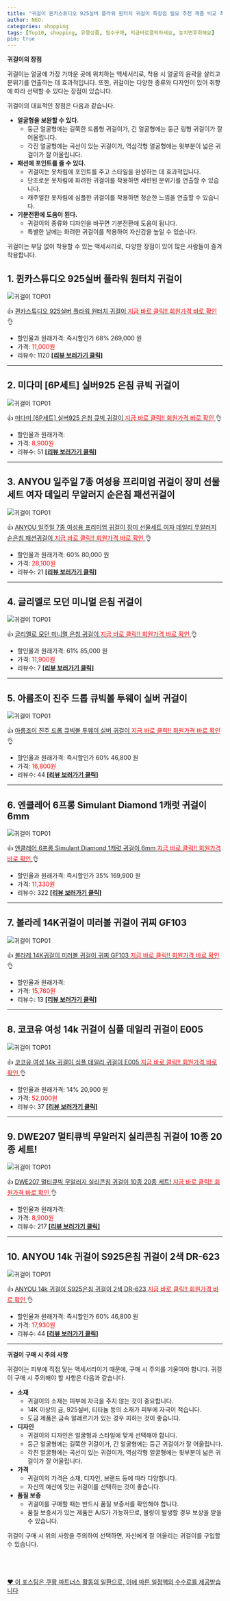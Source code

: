```yaml
---
title: "귀걸이 퀸카스튜디오 925실버 플라워 원터치 귀걸이 특장점 필요 추천 제품 비교 최저 가격 비교 장점 구매 후기 구매평"
author: NEO.
categories: shopping
tags: [Top10, shopping, 유행상품, 필수구매, 지금바로클릭하세요, 놓치면후회해요]
pin: true
---
```

**귀걸이의 장점**

귀걸이는 얼굴에 가장 가까운 곳에 위치하는 액세서리로, 착용 시 얼굴의 윤곽을 살리고 분위기를 연출하는 데 효과적입니다. 또한, 귀걸이는 다양한 종류와 디자인이 있어 취향에 따라 선택할 수 있다는 장점이 있습니다.

귀걸이의 대표적인 장점은 다음과 같습니다.

* **얼굴형을 보완할 수 있다.**
    * 둥근 얼굴형에는 길쭉한 드롭형 귀걸이가, 긴 얼굴형에는 둥근 링형 귀걸이가 잘 어울립니다.
    * 각진 얼굴형에는 곡선이 있는 귀걸이가, 역삼각형 얼굴형에는 윗부분이 넓은 귀걸이가 잘 어울립니다.
* **패션에 포인트를 줄 수 있다.**
    * 귀걸이는 옷차림에 포인트를 주고 스타일을 완성하는 데 효과적입니다.
    * 단조로운 옷차림에 화려한 귀걸이를 착용하면 세련된 분위기를 연출할 수 있습니다.
    * 캐주얼한 옷차림에 심플한 귀걸이를 착용하면 청순한 느낌을 연출할 수 있습니다.
* **기분전환에 도움이 된다.**
    * 귀걸이의 종류와 디자인을 바꾸면 기분전환에 도움이 됩니다.
    * 특별한 날에는 화려한 귀걸이를 착용하여 자신감을 높일 수 있습니다.

귀걸이는 부담 없이 착용할 수 있는 액세서리로, 다양한 장점이 있어 많은 사람들이 즐겨 착용합니다.

   

## 1. 퀸카스튜디오 925실버 플라워 원터치 귀걸이

![귀걸이 TOP01](https://thumbnail8.coupangcdn.com/thumbnails/remote/490x490ex/image/vendor_inventory/822d/0feeca4fe5c8e7fae942b1bc943b680d4850567658936939fa97258a713b.jpg)


👍 [퀸카스튜디오 925실버 플라워 원터치 귀걸이 <font color=red> 지금 바로 클릭!! 회원가격 바로 확인 </font> ](https://link.coupang.com/re/AFFSDP?lptag=AF3617701&subid=GithubCoopas&pageKey=7548657580&traceid=V0-153&itemId=19860563159&vendorItemId=86961528517) 👌 


- 할인율과 원래가격: 즉시할인가 68%  269,000   원
- 가격: <span style='color:red'>11,000원</span>
- 리뷰수: 1120  [**[리뷰 보러가기 클릭]**](https://link.coupang.com/re/AFFSDP?lptag=AF3617701&subid=GithubCoopas&pageKey=7548657580&traceid=V0-153&itemId=19860563159&vendorItemId=86961528517)

---


   

## 2. 미다미 [6P세트] 실버925 은침 큐빅 귀걸이

![귀걸이 TOP01](https://thumbnail7.coupangcdn.com/thumbnails/remote/490x490ex/image/vendor_inventory/43f1/c0441d70709600fbea35d9d4d8c92f1e3de6a064ae8e8f24ef2f394d58c5.jpg)


👍 [미다미 [6P세트] 실버925 은침 큐빅 귀걸이 <font color=red> 지금 바로 클릭!! 회원가격 바로 확인 </font> ](https://link.coupang.com/re/AFFSDP?lptag=AF3617701&subid=GithubCoopas&pageKey=7278766133&traceid=V0-153&itemId=18579034204&vendorItemId=85715746457) 👌 


- 할인율과 원래가격: 
- 가격: <span style='color:red'>8,900원</span>
- 리뷰수: 51  [**[리뷰 보러가기 클릭]**](https://link.coupang.com/re/AFFSDP?lptag=AF3617701&subid=GithubCoopas&pageKey=7278766133&traceid=V0-153&itemId=18579034204&vendorItemId=85715746457)

---


   

## 3. ANYOU 일주일 7종 여성용 프리미엄 귀걸이 장미 선물세트 여자 데일리 무알러지 순은침 패션귀걸이

![귀걸이 TOP01](https://thumbnail6.coupangcdn.com/thumbnails/remote/490x490ex/image/vendor_inventory/28e9/022d570c2def3d8ec031c0f12eb65f9355680b09c162081151bf675d6ec3.jpg)


👍 [ANYOU 일주일 7종 여성용 프리미엄 귀걸이 장미 선물세트 여자 데일리 무알러지 순은침 패션귀걸이 <font color=red> 지금 바로 클릭!! 회원가격 바로 확인 </font> ](https://link.coupang.com/re/AFFSDP?lptag=AF3617701&subid=GithubCoopas&pageKey=7095313991&traceid=V0-153&itemId=17693624924&vendorItemId=87247252042) 👌 


- 할인율과 원래가격: 60%  80,000   원
- 가격: <span style='color:red'>28,100원</span>
- 리뷰수: 21  [**[리뷰 보러가기 클릭]**](https://link.coupang.com/re/AFFSDP?lptag=AF3617701&subid=GithubCoopas&pageKey=7095313991&traceid=V0-153&itemId=17693624924&vendorItemId=87247252042)

---


   

## 4. 글리멜로 모던 미니멀 은침 귀걸이

![귀걸이 TOP01](https://thumbnail8.coupangcdn.com/thumbnails/remote/490x490ex/image/vendor_inventory/899d/6ff4e854652e03f3fc5bf2e8d718f24a22044bb1909b6751fda941c4f4a5.jpg)


👍 [글리멜로 모던 미니멀 은침 귀걸이 <font color=red> 지금 바로 클릭!! 회원가격 바로 확인 </font> ](https://link.coupang.com/re/AFFSDP?lptag=AF3617701&subid=GithubCoopas&pageKey=7421150199&traceid=V0-153&itemId=19250791846&vendorItemId=86366490073) 👌 


- 할인율과 원래가격: 61%  85,000   원
- 가격: <span style='color:red'>11,900원</span>
- 리뷰수: 7  [**[리뷰 보러가기 클릭]**](https://link.coupang.com/re/AFFSDP?lptag=AF3617701&subid=GithubCoopas&pageKey=7421150199&traceid=V0-153&itemId=19250791846&vendorItemId=86366490073)

---


   

## 5. 아름조이 진주 드롭 큐빅볼 투웨이 실버 귀걸이

![귀걸이 TOP01](https://thumbnail10.coupangcdn.com/thumbnails/remote/490x490ex/image/vendor_inventory/cfa3/87a6f2a45803a21212bceec6dd1a632d7f41bd68eb5885c245b18407a851.jpg)


👍 [아름조이 진주 드롭 큐빅볼 투웨이 실버 귀걸이 <font color=red> 지금 바로 클릭!! 회원가격 바로 확인 </font> ](https://link.coupang.com/re/AFFSDP?lptag=AF3617701&subid=GithubCoopas&pageKey=7464337212&traceid=V0-153&itemId=19463043555&vendorItemId=86708855779) 👌 


- 할인율과 원래가격: 즉시할인가 60%  46,800   원
- 가격: <span style='color:red'>16,800원</span>
- 리뷰수: 44  [**[리뷰 보러가기 클릭]**](https://link.coupang.com/re/AFFSDP?lptag=AF3617701&subid=GithubCoopas&pageKey=7464337212&traceid=V0-153&itemId=19463043555&vendorItemId=86708855779)

---


   

## 6. 엔클레어 6프롱 Simulant Diamond 1캐럿 귀걸이 6mm

![귀걸이 TOP01](https://thumbnail6.coupangcdn.com/thumbnails/remote/490x490ex/image/retail/images/1927568860652566-797d19d7-7760-4ec6-9eac-9cb5af2a8726.jpg)


👍 [엔클레어 6프롱 Simulant Diamond 1캐럿 귀걸이 6mm <font color=red> 지금 바로 클릭!! 회원가격 바로 확인 </font> ](https://link.coupang.com/re/AFFSDP?lptag=AF3617701&subid=GithubCoopas&pageKey=7316877573&traceid=V0-153&itemId=18757308625&vendorItemId=85889191977) 👌 


- 할인율과 원래가격: 즉시할인가 35%  169,900   원
- 가격: <span style='color:red'>11,330원</span>
- 리뷰수: 322  [**[리뷰 보러가기 클릭]**](https://link.coupang.com/re/AFFSDP?lptag=AF3617701&subid=GithubCoopas&pageKey=7316877573&traceid=V0-153&itemId=18757308625&vendorItemId=85889191977)

---


   

## 7. 볼라레 14K귀걸이 미러볼 귀걸이 귀찌 GF103

![귀걸이 TOP01](https://thumbnail6.coupangcdn.com/thumbnails/remote/490x490ex/image/vendor_inventory/1de9/575085a3dc391db92316b3c7955434f2889a09d47e9fc10d123cf2346afc.jpg)


👍 [볼라레 14K귀걸이 미러볼 귀걸이 귀찌 GF103 <font color=red> 지금 바로 클릭!! 회원가격 바로 확인 </font> ](https://link.coupang.com/re/AFFSDP?lptag=AF3617701&subid=GithubCoopas&pageKey=304302737&traceid=V0-153&itemId=957690019&vendorItemId=85198795639) 👌 


- 할인율과 원래가격: 
- 가격: <span style='color:red'>15,760원</span>
- 리뷰수: 13  [**[리뷰 보러가기 클릭]**](https://link.coupang.com/re/AFFSDP?lptag=AF3617701&subid=GithubCoopas&pageKey=304302737&traceid=V0-153&itemId=957690019&vendorItemId=85198795639)

---


   

## 8. 코코유 여성 14k 귀걸이 심플 데일리 귀걸이 E005

![귀걸이 TOP01](https://thumbnail6.coupangcdn.com/thumbnails/remote/490x490ex/image/vendor_inventory/e23b/8bc3b6c964702817d4087bf4a89c1f69745e011e97aa22ef0119f06ccd6c.png)


👍 [코코유 여성 14k 귀걸이 심플 데일리 귀걸이 E005 <font color=red> 지금 바로 클릭!! 회원가격 바로 확인 </font> ](https://link.coupang.com/re/AFFSDP?lptag=AF3617701&subid=GithubCoopas&pageKey=7484554263&traceid=V0-153&itemId=19558595518&vendorItemId=86666629874) 👌 


- 할인율과 원래가격: 14%  20,900   원
- 가격: <span style='color:red'>52,000원</span>
- 리뷰수: 37  [**[리뷰 보러가기 클릭]**](https://link.coupang.com/re/AFFSDP?lptag=AF3617701&subid=GithubCoopas&pageKey=7484554263&traceid=V0-153&itemId=19558595518&vendorItemId=86666629874)

---


   

## 9. DWE207 멀티큐빅 무알러지 실리콘침 귀걸이 10종 20종 세트!

![귀걸이 TOP01](https://thumbnail6.coupangcdn.com/thumbnails/remote/490x490ex/image/vendor_inventory/0e09/89024611322831423f4e1f6814a4322b252014157dc309e5147ccc48f359.jpg)


👍 [DWE207 멀티큐빅 무알러지 실리콘침 귀걸이 10종 20종 세트! <font color=red> 지금 바로 클릭!! 회원가격 바로 확인 </font> ](https://link.coupang.com/re/AFFSDP?lptag=AF3617701&subid=GithubCoopas&pageKey=6612987560&traceid=V0-153&itemId=15003062829&vendorItemId=82225908636) 👌 


- 할인율과 원래가격: 
- 가격: <span style='color:red'>8,900원</span>
- 리뷰수: 217  [**[리뷰 보러가기 클릭]**](https://link.coupang.com/re/AFFSDP?lptag=AF3617701&subid=GithubCoopas&pageKey=6612987560&traceid=V0-153&itemId=15003062829&vendorItemId=82225908636)

---


   

## 10. ANYOU 14k 귀걸이 S925은침 귀걸이 2색 DR-623

![귀걸이 TOP01](https://thumbnail10.coupangcdn.com/thumbnails/remote/490x490ex/image/vendor_inventory/1ae1/18c74676006441665413e5e99f82d889c0d79ca534420fc4eccd9ad95aa9.jpg)


👍 [ANYOU 14k 귀걸이 S925은침 귀걸이 2색 DR-623 <font color=red> 지금 바로 클릭!! 회원가격 바로 확인 </font> ](https://link.coupang.com/re/AFFSDP?lptag=AF3617701&subid=GithubCoopas&pageKey=7425038953&traceid=V0-153&itemId=19271633946&vendorItemId=87562673945) 👌 


- 할인율과 원래가격: 즉시할인가 60%  46,800   원
- 가격: <span style='color:red'>17,930원</span>
- 리뷰수: 44  [**[리뷰 보러가기 클릭]**](https://link.coupang.com/re/AFFSDP?lptag=AF3617701&subid=GithubCoopas&pageKey=7425038953&traceid=V0-153&itemId=19271633946&vendorItemId=87562673945)

---
**귀걸이 구매 시 주의 사항**

귀걸이는 피부에 직접 닿는 액세서리이기 때문에, 구매 시 주의를 기울여야 합니다. 귀걸이 구매 시 주의해야 할 사항은 다음과 같습니다.

* **소재**
    * 귀걸이의 소재는 피부에 자극을 주지 않는 것이 중요합니다.
    * 14K 이상의 금, 925실버, 티타늄 등의 소재가 피부에 자극이 적습니다.
    * 도금 제품은 금속 알레르기가 있는 경우 피하는 것이 좋습니다.
* **디자인**
    * 귀걸이의 디자인은 얼굴형과 스타일에 맞게 선택해야 합니다.
    * 둥근 얼굴형에는 길쭉한 귀걸이가, 긴 얼굴형에는 둥근 귀걸이가 잘 어울립니다.
    * 각진 얼굴형에는 곡선이 있는 귀걸이가, 역삼각형 얼굴형에는 윗부분이 넓은 귀걸이가 잘 어울립니다.
* **가격**
    * 귀걸이의 가격은 소재, 디자인, 브랜드 등에 따라 다양합니다.
    * 자신의 예산에 맞는 귀걸이를 선택하는 것이 좋습니다.
* **품질 보증**
    * 귀걸이를 구매할 때는 반드시 품질 보증서를 확인해야 합니다.
    * 품질 보증서가 있는 제품은 A/S가 가능하므로, 불량이 발생할 경우 보상을 받을 수 있습니다.

귀걸이 구매 시 위의 사항을 주의하여 선택하면, 자신에게 잘 어울리는 귀걸이를 구입할 수 있습니다.<br><br><br><br><br> [ ❤  이 포스팅은 쿠팡 파트너스 활동의 일환으로, 이에 따른 일정액의 수수료를 제공받습니다](https://link.coupang.com/a/bcEFyh)